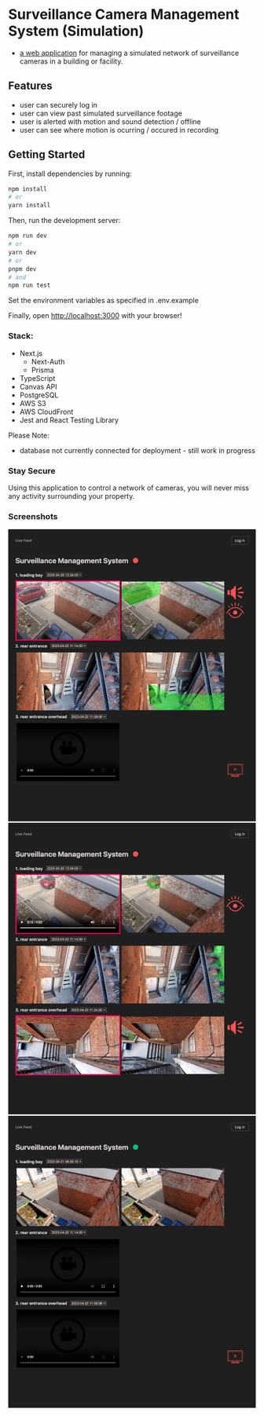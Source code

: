 # Surveillance Camera Management System (Simulation)

- [a web application](https://surveillance-camera-management-system.vercel.app/) for managing a simulated network of surveillance cameras
in a building or facility.

## Features
- user can securely log in
- user can view past simulated surveillance footage
- user is alerted with motion and sound detection / offline 
- user can see where motion is ocurring / occured in recording 

## Getting Started

First, install dependencies by running:

```bash
npm install
# or
yarn install
```

Then, run the development server:

```bash
npm run dev
# or
yarn dev
# or
pnpm dev
# and
npm run test
```

Set the environment variables as specified in .env.example


Finally, open [http://localhost:3000](http://localhost:3000) with your browser!


### Stack:

- Next.js
  - Next-Auth
  - Prisma
- TypeScript
- Canvas API
- PostgreSQL
- AWS S3
- AWS CloudFront
- Jest and React Testing Library

Please Note:

- database not currently connected for deployment - still work in progress

### Stay Secure

Using this application to control a network of cameras, you will never miss any activity surrounding your property.

### Screenshots

![1](/docs/SMS_1.png?raw=true "1")
![2](/docs/SMS_2.png?raw=true "2")
![3](/docs/SMS_3.png?raw=true "3")